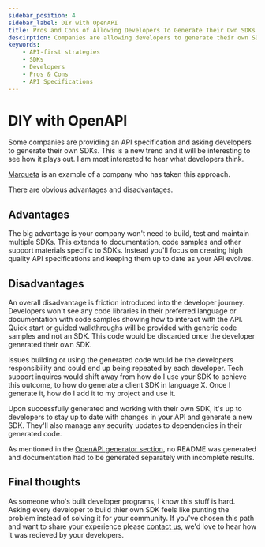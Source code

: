 ```yaml
---
sidebar_position: 4
sidebar_label: DIY with OpenAPI
title: Pros and Cons of Allowing Developers To Generate Their Own SDKs
descirption: Companies are allowing developers to generate their own SDKs from their API specs. This has advantages such as reducing time spent building SDKs, but also introduces friction and potential issues for developers. Companies should carefully consider this approach before taking it.
keywords:
    - API-first strategies
    - SDKs
    - Developers
    - Pros & Cons
    - API Specifications
---
```


# DIY with OpenAPI

Some companies are providing an API specification and asking developers to generate their own SDKs. This is a new trend and it will be interesting to see how it plays out. I am most interested to hear what developers think. 

[Marqueta](https://www.marqeta.com/docs/core-api/sdks-landing) is an example of a company who has taken this approach.

There are obvious advantages and disadvantages.

## Advantages

The big advantage is your company won't need to build, test and maintain multiple SDKs. This extends to documentation, code samples and other support materials specific to SDKs. Instead you'll focus on creating high quality API specifications and keeping them up to date as your API evolves.

## Disadvantages

An overall disadvantage is friction introduced into the developer journey. Developers won't see any code libraries in their preferred language or documentation with code samples showing how to interact with the API. Quick start or guided walkthroughs will be provided with generic code samples and not an SDK. This code would be discarded once the developer generated their own SDK.

Issues building or using the generated code would be the developers responsibility and could end up being repeated by each developer. Tech support inquires would shift away from how do I use your SDK to achieve this outcome, to how do generate a client SDK in language X. Once I generate it, how do I add it to my project and use it. 

Upon successfully generated and working with their own SDK, it's up to developers to stay up to date with changes in your API and generate a new SDK. They'll also manage any security updates to dependencies in their generated code.

As mentioned in the [OpenAPI generator section](/docs/ways-to-build-sdks/code-generation/open-api-generator/generate-documentation), no README was generated and documentation had to be generated separately with incomplete results. 

## Final thoughts

As someone who's built developer programs, I know this stuff is hard. Asking every developer to build thier own SDK feels like punting the problem instead of solving it for your community. If you've chosen this path and want to share your experience please [contact us](mailto:sid.maestre@apimatic.io), we'd love to hear how it was recieved by your developers.


 